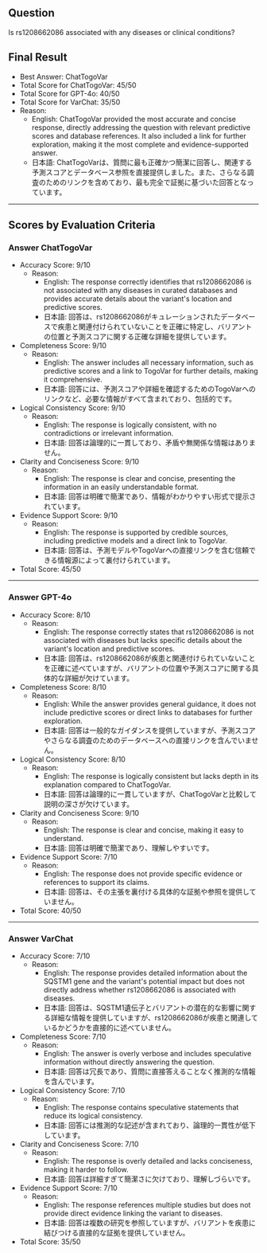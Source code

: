 ## Question

Is rs1208662086 associated with any diseases or clinical conditions?

## Final Result

- Best Answer: ChatTogoVar
- Total Score for ChatTogoVar: 45/50
- Total Score for GPT-4o: 40/50
- Total Score for VarChat: 35/50
- Reason:
  - English: ChatTogoVar provided the most accurate and concise response, directly addressing the question with relevant predictive scores and database references. It also included a link for further exploration, making it the most complete and evidence-supported answer.
  - 日本語: ChatTogoVarは、質問に最も正確かつ簡潔に回答し、関連する予測スコアとデータベース参照を直接提供しました。また、さらなる調査のためのリンクを含めており、最も完全で証拠に基づいた回答となっています。

---

## Scores by Evaluation Criteria

### Answer ChatTogoVar
- Accuracy Score: 9/10
  - Reason: 
    - English: The response correctly identifies that rs1208662086 is not associated with any diseases in curated databases and provides accurate details about the variant's location and predictive scores.
    - 日本語: 回答は、rs1208662086がキュレーションされたデータベースで疾患と関連付けられていないことを正確に特定し、バリアントの位置と予測スコアに関する正確な詳細を提供しています。
- Completeness Score: 9/10
  - Reason: 
    - English: The answer includes all necessary information, such as predictive scores and a link to TogoVar for further details, making it comprehensive.
    - 日本語: 回答には、予測スコアや詳細を確認するためのTogoVarへのリンクなど、必要な情報がすべて含まれており、包括的です。
- Logical Consistency Score: 9/10
  - Reason: 
    - English: The response is logically consistent, with no contradictions or irrelevant information.
    - 日本語: 回答は論理的に一貫しており、矛盾や無関係な情報はありません。
- Clarity and Conciseness Score: 9/10
  - Reason: 
    - English: The response is clear and concise, presenting the information in an easily understandable format.
    - 日本語: 回答は明確で簡潔であり、情報がわかりやすい形式で提示されています。
- Evidence Support Score: 9/10
  - Reason: 
    - English: The response is supported by credible sources, including predictive models and a direct link to TogoVar.
    - 日本語: 回答は、予測モデルやTogoVarへの直接リンクを含む信頼できる情報源によって裏付けられています。
- Total Score: 45/50

---

### Answer GPT-4o
- Accuracy Score: 8/10
  - Reason: 
    - English: The response correctly states that rs1208662086 is not associated with diseases but lacks specific details about the variant's location and predictive scores.
    - 日本語: 回答は、rs1208662086が疾患と関連付けられていないことを正確に述べていますが、バリアントの位置や予測スコアに関する具体的な詳細が欠けています。
- Completeness Score: 8/10
  - Reason: 
    - English: While the answer provides general guidance, it does not include predictive scores or direct links to databases for further exploration.
    - 日本語: 回答は一般的なガイダンスを提供していますが、予測スコアやさらなる調査のためのデータベースへの直接リンクを含んでいません。
- Logical Consistency Score: 8/10
  - Reason: 
    - English: The response is logically consistent but lacks depth in its explanation compared to ChatTogoVar.
    - 日本語: 回答は論理的に一貫していますが、ChatTogoVarと比較して説明の深さが欠けています。
- Clarity and Conciseness Score: 9/10
  - Reason: 
    - English: The response is clear and concise, making it easy to understand.
    - 日本語: 回答は明確で簡潔であり、理解しやすいです。
- Evidence Support Score: 7/10
  - Reason: 
    - English: The response does not provide specific evidence or references to support its claims.
    - 日本語: 回答は、その主張を裏付ける具体的な証拠や参照を提供していません。
- Total Score: 40/50

---

### Answer VarChat
- Accuracy Score: 7/10
  - Reason: 
    - English: The response provides detailed information about the SQSTM1 gene and the variant's potential impact but does not directly address whether rs1208662086 is associated with diseases.
    - 日本語: 回答は、SQSTM1遺伝子とバリアントの潜在的な影響に関する詳細な情報を提供していますが、rs1208662086が疾患と関連しているかどうかを直接的に述べていません。
- Completeness Score: 7/10
  - Reason: 
    - English: The answer is overly verbose and includes speculative information without directly answering the question.
    - 日本語: 回答は冗長であり、質問に直接答えることなく推測的な情報を含んでいます。
- Logical Consistency Score: 7/10
  - Reason: 
    - English: The response contains speculative statements that reduce its logical consistency.
    - 日本語: 回答には推測的な記述が含まれており、論理的一貫性が低下しています。
- Clarity and Conciseness Score: 7/10
  - Reason: 
    - English: The response is overly detailed and lacks conciseness, making it harder to follow.
    - 日本語: 回答は詳細すぎて簡潔さに欠けており、理解しづらいです。
- Evidence Support Score: 7/10
  - Reason: 
    - English: The response references multiple studies but does not provide direct evidence linking the variant to diseases.
    - 日本語: 回答は複数の研究を参照していますが、バリアントを疾患に結びつける直接的な証拠を提供していません。
- Total Score: 35/50